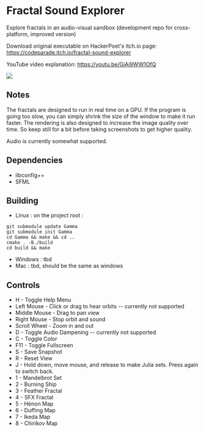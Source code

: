 # Fractal Sound Explorer
Explore fractals in an audio-visual sandbox (development repo for cross-platform, improved version)

Download original executable on HackerPoet's itch.io page:
https://codeparade.itch.io/fractal-sound-explorer

YouTube video explanation:
https://youtu.be/GiAj9WW1OfQ

![](https://img.itch.zone/aW1hZ2UvOTM1NzMzLzUzMTU0MzEucG5n/original/ay7ju0.png)

Notes
---------------
The fractals are designed to run in real time on a GPU.  If the program is going too slow, you can simply shrink the size of the window to make it run faster.  The rendering is also designed to increase the image quality over time.  So keep still for a bit before taking screenshots to get higher quality.

Audio is currently somewhat supported.

Dependencies
---------------
* libconfig++
* SFML

Building
---------------
* Linux : on the project root :  

```
git submodule update Gamma
git submodule init Gamma
cd Gamma && make && cd ..
cmake . -B./build
cd build && make
```
* Windows : tbd
* Mac : tbd, should be the same as windows

Controls
---------------
* H - Toggle Help Menu
* Left Mouse - Click or drag to hear orbits -- currently not supported
* Middle Mouse - Drag to pan view
* Right Mouse - Stop orbit and sound
* Scroll Wheel - Zoom in and out
* D - Toggle Audio Dampening -- currently not supported
* C - Toggle Color
* F11 - Toggle Fullscreen
* S - Save Snapshot
* R - Reset View
* J - Hold down, move mouse, and release to make Julia sets. Press again to switch back.
* 1 - Mandelbrot Set
* 2 - Burning Ship
* 3 - Feather Fractal
* 4 - SFX Fractal
* 5 - Hénon Map
* 6 - Duffing Map
* 7 - Ikeda Map
* 8 - Chirikov Map
